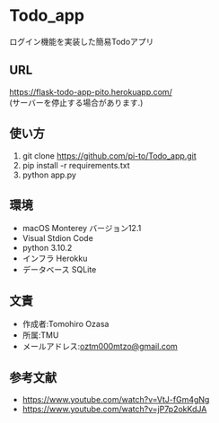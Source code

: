 # Todo_app

ログイン機能を実装した簡易Todoアプリ


## URL

https://flask-todo-app-pito.herokuapp.com/<br>
(サーバーを停止する場合があります.)

## 使い方

1. git clone https://github.com/pi-to/Todo_app.git
2. pip install -r requirements.txt
3. python app.py

## 環境

* macOS Monterey バージョン12.1
* Visual Stdion Code
* python 3.10.2
* インフラ Herokku<br>
* データベース SQLite


## 文責

* 作成者:Tomohiro Ozasa
* 所属:TMU
* メールアドレス:oztm000mtzo@gmail.com



## 参考文献

* https://www.youtube.com/watch?v=VtJ-fGm4gNg
* https://www.youtube.com/watch?v=jP7p2okKdJA
